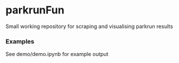 # parkrunFun
Small working repository for scraping and visualising parkrun results

### Examples
See demo/demo.ipynb for example output
